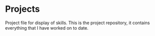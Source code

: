 # Projects
Project file for display of skills.
This is the project repository, it contains everything that I have worked on to date. 
